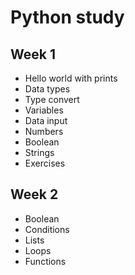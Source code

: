 # Python study

## Week 1

- Hello world with prints
- Data types
- Type convert
- Variables
- Data input
- Numbers
- Boolean
- Strings
- Exercises

## Week 2

- Boolean
- Conditions
- Lists
- Loops
- Functions
